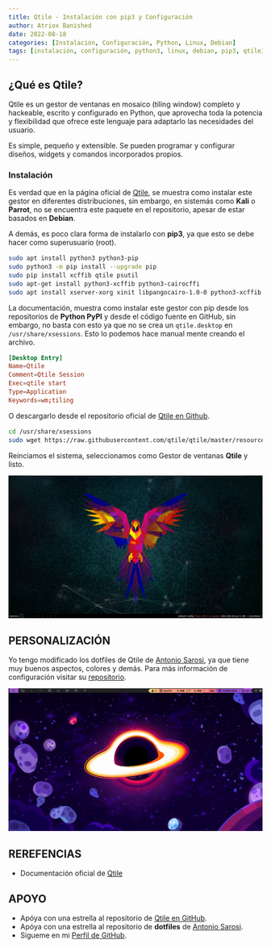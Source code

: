```yaml
---
title: Qtile - Instalación con pip3 y Configuración
author: Atriox Banished
date: 2022-08-18
categories: [Instalación, Configuración, Python, Linux, Debian]
tags: [instalación, configuración, python3, linux, debian, pip3, qtile]
---
```


## ¿Qué es Qtile?
Qtile es un gestor de ventanas en mosaico (tiling window) completo y hackeable, escrito y configurado en Python, que aprovecha toda la potencia y flexibilidad que ofrece este lenguaje para adaptarlo las necesidades del usuario.

Es simple, pequeño y extensible. Se pueden programar y configurar diseños, widgets y comandos incorporados propios.

### Instalación
Es verdad que en la página oficial de [Qtile](http://docs.qtile.org/en/stable/manual/install/index.html), se muestra como instalar este gestor en diferentes distribuciones, sin embargo, en sistemás como **Kali** o **Parrot**, no se encuentra este paquete en el repositorio, apesar de estar basados en **Debian**.

A demás, es poco clara forma de instalarlo con **pip3**, ya que esto se debe hacer como superusuario (root).
~~~bash
sudo apt install python3 python3-pip
sudo python3 -m pip install --upgrade pip
sudo pip install xcffib qtile psutil
sudo apt-get install python3-xcffib python3-cairocffi
sudo apt install xserver-xorg xinit libpangocairo-1.0-0 python3-xcffib python3-cairocffi
~~~

La documentación, muestra como instalar este gestor con pip desde los repositorios de **Python PyPI** y desde el código fuente en GitHub, sin embargo, no basta con esto ya que no se crea un `qtile.desktop` en `/usr/share/xsessions`. Esto lo podemos hace manual mente creando el archivo.
~~~conf
[Desktop Entry]
Name=Qtile
Comment=Qtile Session
Exec=qtile start
Type=Application
Keywords=wm;tiling
~~~
O descargarlo desde el repositorio oficial de [Qtile en Github](https://github.com/qtile/qtile/blob/master/resources/qtile.desktop).
~~~bash
cd /usr/share/xsessions
sudo wget https://raw.githubusercontent.com/qtile/qtile/master/resources/qtile.desktop
~~~
Reinciamos el sistema, seleccionamos como Gestor de ventanas **Qtile** y listo.

![](/assets/img/qtile/instaled.png)

## PERSONALIZACIÓN
Yo tengo modificado los dotfiles de Qtile de [Antonio Sarosi](https://antoniosarosi.com/), ya que tiene muy buenos aspectos, colores y demás. Para más información de configuración visitar su [repositorio](https://github.com/antoniosarosi/dotfiles/blob/master/.config/qtile/README.es.md).

![](/assets/img/qtile/customized.png)


## REREFENCIAS
* Documentación oficial de [Qtile](http://docs.qtile.org/en/stable/)

## APOYO
* Apóya con una estrella al repositorio de [Qtile en GitHub](https://github.com/qtile/qtile/).
* Apóya con una estrella al repositorio de **dotfiles** de [Antonio Sarosi](https://github.com/antoniosarosi/dotfiles).
* Sigueme en mi [Perfil de GitHub](https://github.com/atriox2510).
